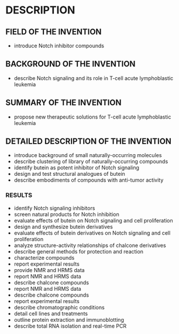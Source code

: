 # DESCRIPTION

## FIELD OF THE INVENTION

- introduce Notch inhibitor compounds

## BACKGROUND OF THE INVENTION

- describe Notch signaling and its role in T-cell acute lymphoblastic leukemia

## SUMMARY OF THE INVENTION

- propose new therapeutic solutions for T-cell acute lymphoblastic leukemia

## DETAILED DESCRIPTION OF THE INVENTION

- introduce background of small naturally-occurring molecules
- describe clustering of library of naturally-occurring compounds
- identify butein as potent inhibitor of Notch signaling
- design and test structural analogues of butein
- describe embodiments of compounds with anti-tumor activity

### RESULTS

- identify Notch signaling inhibitors
- screen natural products for Notch inhibition
- evaluate effects of butein on Notch signaling and cell proliferation
- design and synthesize butein derivatives
- evaluate effects of butein derivatives on Notch signaling and cell proliferation
- analyze structure-activity relationships of chalcone derivatives
- describe general methods for protection and reaction
- characterize compounds
- report experimental results
- provide NMR and HRMS data
- report NMR and HRMS data
- describe chalcone compounds
- report NMR and HRMS data
- describe chalcone compounds
- report experimental results
- describe chromatographic conditions
- detail cell lines and treatments
- outline protein extraction and immunoblotting
- describe total RNA isolation and real-time PCR

